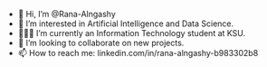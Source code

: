 - 👋 Hi, I’m @Rana-Alngashy
- 👀 I’m interested in Artificial Intelligence and Data Science. 
- 👩🏻‍💻 I’m currently an Information Technology student at KSU. 
- 💞️ I’m looking to collaborate on new projects. 
- 📫 How to reach me: linkedin.com/in/rana-alngashy-b983302b8


<!---
Rana-Alngashy/Rana-Alngashy is a ✨ special ✨ repository because its `README.md` (this file) appears on your GitHub profile.
You can click the Preview link to take a look at your changes.
--->
